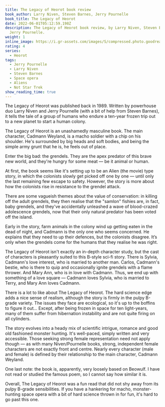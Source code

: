 ```yaml
---
title: The Legacy of Heorot book review
book_author: Larry Niven, Steven Barnes, Jerry Pournelle
book_title: The Legacy of Heorot
date: 2022-06-01T05:12:59.198Z
description: The Legacy of Heorot book review, by Larry Niven, Steven Barnes,
  Jerry Pournelle.
weight: 1
inline_image: https://i.gr-assets.com/images/S/compressed.photo.goodreads.com/books/1363978208l/899392.jpg
rating: 4
series:
  - Heorot
tags:
  - Jerry Pournelle
  - Larry Niven
  - Steven Barnes
  - Space opera
  - Aliens
  - Not Star Trek
show_reading_time: true
---
```

The Legacy of Heorot was published back in 1989. Written by powerhouse duo Larry Niven and Jerry Pournelle (with a bit of help from Steven Barnes), it tells the tale of a group of humans who endure a ten-year frozen trip out to a new planet to start a human colony.

<!--more-->

The Legacy of Heorot is an unashamedly masculine book. The main character, Cadmann Weyland, is a macho soldier with a chip on his shoulder. He's surrounded by big heads and soft bodies, and being the simple army grunt that he is, he feels out of place.

Enter the big bad: the grendels. They are the apex predator of this brave new world, and they're hungry for some meat — be it animal or human.

At first, the book seems like it's setting up to be an Alien (the movie) type story, in which the colonists slowly get picked off one by one — until only the last remaining few escape to safety. However, the story is more about how the colonists rise in resistance to the grendel attack.

There are some vagueish themes about the value of conservation: in killing off the adult grendels, they then realise that the "samlon" fishies are, in fact, baby grendels, and they've accidentally unleashed a wave of blood-crazed adolescence grendels, now that their only natural predator has been voted off the island.

Early in the story, farm animals in the colony wind up getting eaten in the dead of night, and Cadmann is the only one who seems concerned. He explains that they need to up their defences, but the colonists disagree. It’s only when the grendels come for the humans that they realise he was right.

The Legacy of Heorot isn't exactly an in-depth character study, but the cast of characters is pleasantly suited to this B-style sci-fi story. There is Sylvia, Cadmann's love interest, who is married to another man. Carlos, Cadmann's bestie, who is there to quip and occasionally ignite grendels with a flame thrower. And Mary Ann, who is in love with Cadmann. Thus, we end up with something of a love square — Cadmann loves Sylvia, who is married to Terry, and Mary Ann loves Cadmann. 

There is a lot to like about The Legacy of Heorot. The hard science edge adds a nice sense of realism, although the story is firmly in the pulpy B-grade variety. The issues they face are ecological, so it's up to the boffins to figure it out... Except, after being frozen in space for ten light-years, many of them suffer from hibernation instability and are not quite firing on all cylinders.

The story evolves into a heady mix of scientific intrigue, romance and good old fashioned monster hunting. It's well-paced, simply written and very accessible. Those seeking strong female representation need not apply though — as with many Niven/Pournelle books, strong, independent female characters are not exactly front and centre. Nearly every character (male and female) is defined by their relationship to the main character, Cadmann Weyland.

One last note: the book is, apparently, very loosely based on Beowulf. I have not read or studied the famous poem, so I cannot say how similar it is.

Overall, The Legacy of Heorot was a fun read that did not shy away from its pulpy B-grade sensibilities. If you have a hankering for macho, monster-hunting space opera with a bit of hard science thrown in for fun, it's hard to go past this one.
